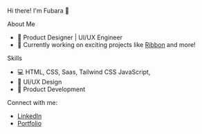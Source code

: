 Hi there! I'm Fubara 👋

About Me
- 💼 Product Designer | UI/UX Engineer
- 🌱 Currently working on exciting projects like [Ribbon](https://ribbontms.com) and more!

Skills
- 💻 HTML, CSS, Saas, Tailwind CSS JavaScript,
- 🎨 UI/UX Design
- 🚀 Product Development

Connect with me:
- [LinkedIn](https://www.linkedin.com/in/fubara-dickson)
- [Portfolio](https://fubaradickson.vercel.app)
